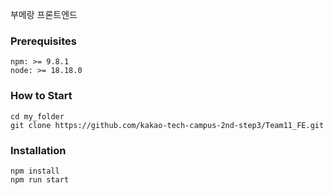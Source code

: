 부메랑 프론트엔드

### Prerequisites
    npm: >= 9.8.1
    node: >= 18.18.0

### How to Start
```agsl
cd my_folder
git clone https://github.com/kakao-tech-campus-2nd-step3/Team11_FE.git
```

### Installation
```agsl
npm install
npm run start
```